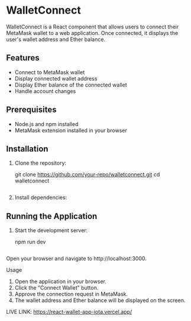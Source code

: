 # WalletConnect

WalletConnect is a React component that allows users to connect their MetaMask wallet to a web application. Once connected, it displays the user's wallet address and Ether balance.

## Features

- Connect to MetaMask wallet
- Display connected wallet address
- Display Ether balance of the connected wallet
- Handle account changes

## Prerequisites

- Node.js and npm installed
- MetaMask extension installed in your browser

## Installation

1. Clone the repository:

   git clone https://github.com/your-repo/walletconnect.git
   cd walletconnect

   ```

   ```

2. Install dependencies:

## Running the Application

1. Start the development server:

   npm run dev

   ```

   ```

Open your browser and navigate to http://localhost:3000.

Usage

1. Open the application in your browser.
2. Click the "Connect Wallet" button.
3. Approve the connection request in MetaMask.
4. The wallet address and Ether balance will be displayed on the screen.

<!-- live link -->

LIVE LINK:
https://react-wallet-app-iota.vercel.app/
